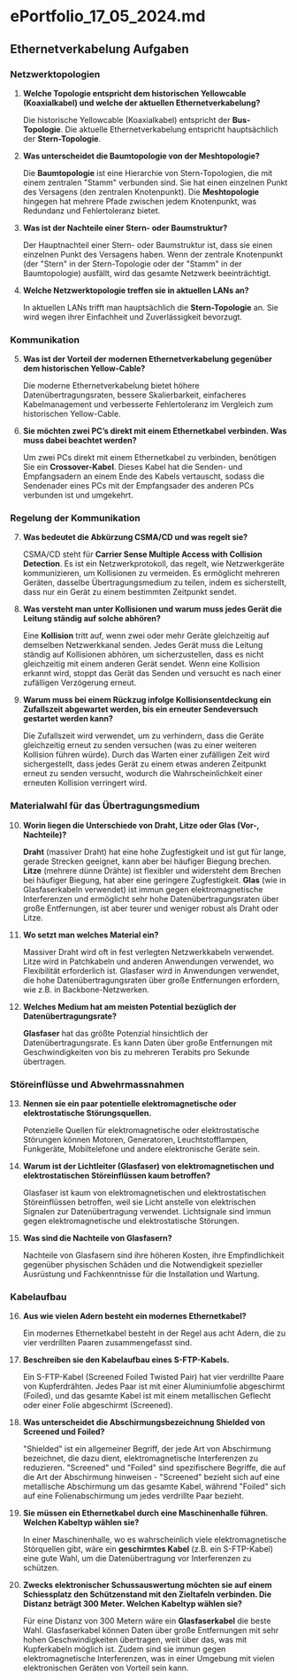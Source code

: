 # ePortfolio_17_05_2024.md

## Ethernetverkabelung Aufgaben

### Netzwerktopologien

1. **Welche Topologie entspricht dem historischen Yellowcable (Koaxialkabel) und welche der aktuellen Ethernetverkabelung?**

    Die historische Yellowcable (Koaxialkabel) entspricht der **Bus-Topologie**. Die aktuelle Ethernetverkabelung entspricht hauptsächlich der **Stern-Topologie**.

2. **Was unterscheidet die Baumtopologie von der Meshtopologie?**

    Die **Baumtopologie** ist eine Hierarchie von Stern-Topologien, die mit einem zentralen "Stamm" verbunden sind. Sie hat einen einzelnen Punkt des Versagens (den zentralen Knotenpunkt). Die **Meshtopologie** hingegen hat mehrere Pfade zwischen jedem Knotenpunkt, was Redundanz und Fehlertoleranz bietet.

3. **Was ist der Nachteile einer Stern- oder Baumstruktur?**

    Der Hauptnachteil einer Stern- oder Baumstruktur ist, dass sie einen einzelnen Punkt des Versagens haben. Wenn der zentrale Knotenpunkt (der "Stern" in der Stern-Topologie oder der "Stamm" in der Baumtopologie) ausfällt, wird das gesamte Netzwerk beeinträchtigt.

4. **Welche Netzwerktopologie treffen sie in aktuellen LANs an?**

    In aktuellen LANs trifft man hauptsächlich die **Stern-Topologie** an. Sie wird wegen ihrer Einfachheit und Zuverlässigkeit bevorzugt.

### Kommunikation

5. **Was ist der Vorteil der modernen Ethernetverkabelung gegenüber dem historischen Yellow-Cable?**

    Die moderne Ethernetverkabelung bietet höhere Datenübertragungsraten, bessere Skalierbarkeit, einfacheres Kabelmanagement und verbesserte Fehlertoleranz im Vergleich zum historischen Yellow-Cable.

6. **Sie möchten zwei PC’s direkt mit einem Ethernetkabel verbinden. Was muss dabei beachtet werden?**

    Um zwei PCs direkt mit einem Ethernetkabel zu verbinden, benötigen Sie ein **Crossover-Kabel**. Dieses Kabel hat die Senden- und Empfangsadern an einem Ende des Kabels vertauscht, sodass die Sendenader eines PCs mit der Empfangsader des anderen PCs verbunden ist und umgekehrt.

### Regelung der Kommunikation

7. **Was bedeutet die Abkürzung CSMA/CD und was regelt sie?**

    CSMA/CD steht für **Carrier Sense Multiple Access with Collision Detection**. Es ist ein Netzwerkprotokoll, das regelt, wie Netzwerkgeräte kommunizieren, um Kollisionen zu vermeiden. Es ermöglicht mehreren Geräten, dasselbe Übertragungsmedium zu teilen, indem es sicherstellt, dass nur ein Gerät zu einem bestimmten Zeitpunkt sendet.

8. **Was versteht man unter Kollisionen und warum muss jedes Gerät die Leitung ständig auf solche abhören?**

    Eine **Kollision** tritt auf, wenn zwei oder mehr Geräte gleichzeitig auf demselben Netzwerkkanal senden. Jedes Gerät muss die Leitung ständig auf Kollisionen abhören, um sicherzustellen, dass es nicht gleichzeitig mit einem anderen Gerät sendet. Wenn eine Kollision erkannt wird, stoppt das Gerät das Senden und versucht es nach einer zufälligen Verzögerung erneut.

9. **Warum muss bei einem Rückzug infolge Kollisionsentdeckung ein Zufallszeit abgewartet werden, bis ein erneuter Sendeversuch gestartet werden kann?**

    Die Zufallszeit wird verwendet, um zu verhindern, dass die Geräte gleichzeitig erneut zu senden versuchen (was zu einer weiteren Kollision führen würde). Durch das Warten einer zufälligen Zeit wird sichergestellt, dass jedes Gerät zu einem etwas anderen Zeitpunkt erneut zu senden versucht, wodurch die Wahrscheinlichkeit einer erneuten Kollision verringert wird.

### Materialwahl für das Übertragungsmedium

10. **Worin liegen die Unterschiede von Draht, Litze oder Glas (Vor-, Nachteile)?**

    **Draht** (massiver Draht) hat eine hohe Zugfestigkeit und ist gut für lange, gerade Strecken geeignet, kann aber bei häufiger Biegung brechen. **Litze** (mehrere dünne Drähte) ist flexibler und widersteht dem Brechen bei häufiger Biegung, hat aber eine geringere Zugfestigkeit. **Glas** (wie in Glasfaserkabeln verwendet) ist immun gegen elektromagnetische Interferenzen und ermöglicht sehr hohe Datenübertragungsraten über große Entfernungen, ist aber teurer und weniger robust als Draht oder Litze.

11. **Wo setzt man welches Material ein?**

    Massiver Draht wird oft in fest verlegten Netzwerkkabeln verwendet. Litze wird in Patchkabeln und anderen Anwendungen verwendet, wo Flexibilität erforderlich ist. Glasfaser wird in Anwendungen verwendet, die hohe Datenübertragungsraten über große Entfernungen erfordern, wie z.B. in Backbone-Netzwerken.

12. **Welches Medium hat am meisten Potential bezüglich der Datenübertragungsrate?**

    **Glasfaser** hat das größte Potenzial hinsichtlich der Datenübertragungsrate. Es kann Daten über große Entfernungen mit Geschwindigkeiten von bis zu mehreren Terabits pro Sekunde übertragen.

### Störeinflüsse und Abwehrmassnahmen

13. **Nennen sie ein paar potentielle elektromagnetische oder elektrostatische Störungsquellen.**

    Potenzielle Quellen für elektromagnetische oder elektrostatische Störungen können Motoren, Generatoren, Leuchtstofflampen, Funkgeräte, Mobiltelefone und andere elektronische Geräte sein.

14. **Warum ist der Lichtleiter (Glasfaser) von elektromagnetischen und elektrostatischen Störeinflüssen kaum betroffen?**

    Glasfaser ist kaum von elektromagnetischen und elektrostatischen Störeinflüssen betroffen, weil sie Licht anstelle von elektrischen Signalen zur Datenübertragung verwendet. Lichtsignale sind immun gegen elektromagnetische und elektrostatische Störungen.

15. **Was sind die Nachteile von Glasfasern?**

    Nachteile von Glasfasern sind ihre höheren Kosten, ihre Empfindlichkeit gegenüber physischen Schäden und die Notwendigkeit spezieller Ausrüstung und Fachkenntnisse für die Installation und Wartung.

### Kabelaufbau

16. **Aus wie vielen Adern besteht ein modernes Ethernetkabel?**

    Ein modernes Ethernetkabel besteht in der Regel aus acht Adern, die zu vier verdrillten Paaren zusammengefasst sind.

17. **Beschreiben sie den Kabelaufbau eines S-FTP-Kabels.**

    Ein S-FTP-Kabel (Screened Foiled Twisted Pair) hat vier verdrillte Paare von Kupferdrähten. Jedes Paar ist mit einer Aluminiumfolie abgeschirmt (Foiled), und das gesamte Kabel ist mit einem metallischen Geflecht oder einer Folie abgeschirmt (Screened).

18. **Was unterscheidet die Abschirmungsbezeichnung Shielded von Screened und Foiled?**

    "Shielded" ist ein allgemeiner Begriff, der jede Art von Abschirmung bezeichnet, die dazu dient, elektromagnetische Interferenzen zu reduzieren. "Screened" und "Foiled" sind spezifischere Begriffe, die auf die Art der Abschirmung hinweisen - "Screened" bezieht sich auf eine metallische Abschirmung um das gesamte Kabel, während "Foiled" sich auf eine Folienabschirmung um jedes verdrillte Paar bezieht.

19. **Sie müssen ein Ethernetkabel durch eine Maschinenhalle führen. Welchen Kabeltyp wählen sie?**

    In einer Maschinenhalle, wo es wahrscheinlich viele elektromagnetische Störquellen gibt, wäre ein **geschirmtes Kabel** (z.B. ein S-FTP-Kabel) eine gute Wahl, um die Datenübertragung vor Interferenzen zu schützen.

20. **Zwecks elektronischer Schussauswertung möchten sie auf einem Schiessplatz den Schützenstand mit den Zieltafeln verbinden. Die Distanz beträgt 300 Meter. Welchen Kabeltyp wählen sie?**

    Für eine Distanz von 300 Metern wäre ein **Glasfaserkabel** die beste Wahl. Glasfaserkabel können Daten über große Entfernungen mit sehr hohen Geschwindigkeiten übertragen, weit über das, was mit Kupferkabeln möglich ist. Zudem sind sie immun gegen elektromagnetische Interferenzen, was in einer Umgebung mit vielen elektronischen Geräten von Vorteil sein kann.
